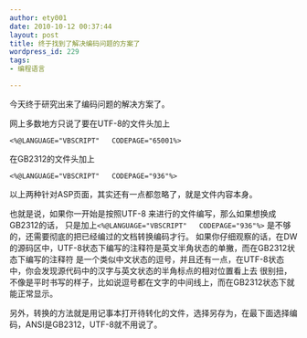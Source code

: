 ```yaml
---
author: ety001
date: 2010-10-12 00:37:44
layout: post
title: 终于找到了解决编码问题的方案了
wordpress_id: 229
tags:
- 编程语言

---
```


今天终于研究出来了编码问题的解决方案了。

网上多数地方只说了要在UTF-8的文件头加上

```
<%@LANGUAGE="VBSCRIPT"   CODEPAGE="65001%>
```

在GB2312的文件头加上

```
<%@LANGUAGE="VBSCRIPT"   CODEPAGE="936"%>
```

以上两种针对ASP页面，其实还有一点都忽略了，就是文件内容本身。

也就是说，如果你一开始是按照UTF-8 来进行的文件编写，那么如果想换成GB2312的话，
只是加上`<%@LANGUAGE="VBSCRIPT"   CODEPAGE="936"%>` 是不够的，还需要彻底的把已经编过的文档转换编码才行。
如果你仔细观察的话，在DW的源码区中，UTF-8状态下编写的注释符是英文半角状态的单撇，而在GB2312状态下编写的注释符
是一个类似中文状态的逗号，并且还有一点，在UTF-8状态中，你会发现源代码中的汉字与英文状态的半角标点的相对位置看上去
很别扭，不像是平时书写的样子，比如说逗号都在文字的中间线上，而在GB2312状态下就能正常显示。

另外，转换的方法就是用记事本打开待转化的文件，选择另存为，在最下面选择编码，ANSI是GB2312，UTF-8就不用说了。

